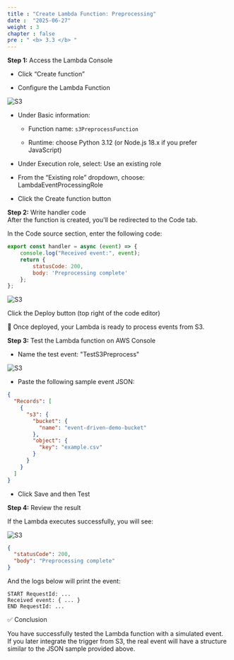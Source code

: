 ```yaml
---
title : "Create Lambda Function: Preprocessing"
date :  "2025-06-27" 
weight : 3
chapter : false
pre : " <b> 3.3 </b> "
---
```


**Step 1:** Access the Lambda Console

- Click “Create function”

- Configure the Lambda Function

![S3](/images/3-Accessibilitytoinstances/3.3.1.png)

- Under Basic information:

  + Function name: `s3PreprocessFunction`

  + Runtime: choose Python 3.12 (or Node.js 18.x if you prefer JavaScript)

- Under Execution role, select: Use an existing role

- From the “Existing role” dropdown, choose: LambdaEventProcessingRole

- Click the Create function button

**Step 2:** Write handler code  
After the function is created, you'll be redirected to the Code tab.

In the Code source section, enter the following code:

```javascript
export const handler = async (event) => {
    console.log("Received event:", event);
    return {
        statusCode: 200,
        body: 'Preprocessing complete'
    };
};
```

![S3](/images/3-Accessibilitytoinstances/3.3.2.png)

Click the Deploy button (top right of the code editor)

📌 Once deployed, your Lambda is ready to process events from S3.

**Step 3:** Test the Lambda function on AWS Console

- Name the test event: "TestS3Preprocess"

![S3](/images/3-Accessibilitytoinstances/3.3.3Test.png)

- Paste the following sample event JSON:
```json
{
  "Records": [
    {
      "s3": {
        "bucket": {
          "name": "event-driven-demo-bucket"
        },
        "object": {
          "key": "example.csv"
        }
      }
    }
  ]
}
```

- Click Save and then Test

**Step 4:** Review the result

If the Lambda executes successfully, you will see:

![S3](/images/3-Accessibilitytoinstances/3.3.4kqtest.png)

```json
{
  "statusCode": 200,
  "body": "Preprocessing complete"
}
```

And the logs below will print the event:

```
START RequestId: ...
Received event: { ... }
END RequestId: ...
```

✅ Conclusion

You have successfully tested the Lambda function with a simulated event.  
If you later integrate the trigger from S3, the real event will have a structure similar to the JSON sample provided above.
